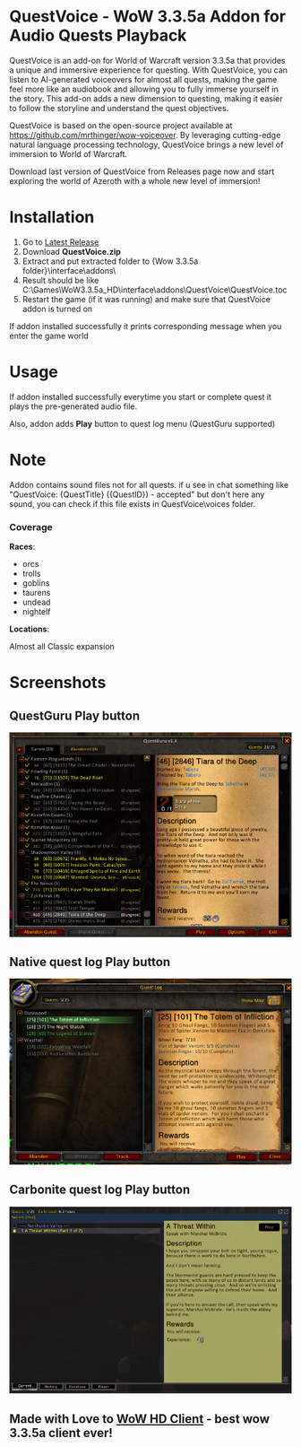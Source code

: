 # QuestVoice - WoW 3.3.5a Addon for Audio Quests Playback

QuestVoice is an add-on for World of Warcraft version 3.3.5a that provides a unique and immersive experience for questing.
With QuestVoice, you can listen to AI-generated voiceovers for almost all quests, making the game feel more like an audiobook
and allowing you to fully immerse yourself in the story. This add-on adds a new dimension to questing, making it easier to
follow the storyline and understand the quest objectives.

QuestVoice is based on the open-source project available at https://github.com/mrthinger/wow-voiceover. By leveraging
cutting-edge natural language processing technology, QuestVoice brings a new level of immersion to World of Warcraft.

Download last version of QuestVoice from Releases page now and start exploring the world of Azeroth with a whole new level of immersion!


# Installation
1. Go to [Latest Release](https://github.com/Faralaks/wow-questvoice/releases/latest)
2. Download **QuestVoice.zip**
3. Extract and put extracted folder to {Wow 3.3.5a folder}\interface\addons\
4. Result should be like C:\Games\WoW3.3.5a_HD\interface\addons\QuestVoice\QuestVoice.toc
5. Restart the game (if it was running) and make sure that QuestVoice addon is turned on

If addon installed successfully it prints corresponding message when you enter the game world

# Usage
If addon installed successfully everytime you start or complete quest it plays the pre-generated audio file.

Also, addon adds **Play** button to quest log menu (QuestGuru supported)

# Note
Addon contains sound files not for all quests. if u see in chat something like "QuestVoice: {QuestTitle} ({QuestID}) - accepted"
but don't here any sound, you can check if this file exists in QuestVoice\voices folder.

### Coverage
**Races**:
- orcs
- trolls
- goblins
- taurens
- undead
- nightelf

**Locations**:

Almost all Classic expansion

# Screenshots

## QuestGuru Play button
![QuestGuru Play button](screenshots/QuestGuru.png?raw=true "QuestGuru Play button")


## Native quest log Play button
![QuestGuru Play button](screenshots/native.png?raw=true "Native Play button")

## Carbonite quest log Play button
![Carbonite Play button](screenshots/Carbonite.png?raw=true "Native Play button")



## Made with Love to [WoW HD Client](https://discord.gg/wotlk-3-3-5a-hd-client-858041817043042364) - best wow 3.3.5a client ever!